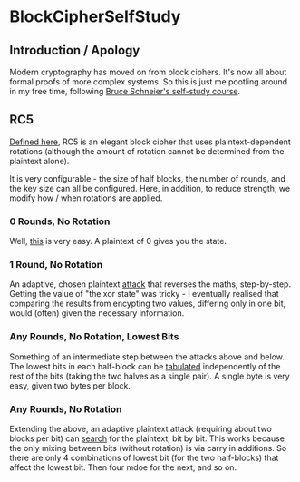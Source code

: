 # BlockCipherSelfStudy

## Introduction / Apology

Modern cryptography has moved on from block ciphers.  It's now all about
formal proofs of more complex systems.  So this is just me pootling around in
my free time, following [Bruce Schneier's self-study
course](https://github.com/andrewcooke/BlockCipherSelfStudy.jl/blob/master/doc/schneier-self-study.pdf).

## RC5

[Defined
here](https://github.com/andrewcooke/BlockCipherSelfStudy.jl/blob/master/doc/rivest-rc5.pdf),
RC5 is an elegant block cipher that uses plaintext-dependent rotations
(although the amount of rotation cannot be determined from the plaintext
alone).

It is very configurable - the size of half blocks, the number of rounds, and
the key size can all be configured.  Here, in addition, to reduce strength, we
modify how / when rotations are applied.

### 0 Rounds, No Rotation

Well,
[this](https://github.com/andrewcooke/BlockCipherSelfStudy.jl/blob/master/src/RC5.jl#L142)
is very easy.  A plaintext of 0 gives you the state.

### 1 Round, No Rotation

An adaptive, chosen plaintext
[attack](https://github.com/andrewcooke/BlockCipherSelfStudy.jl/blob/master/src/RC5.jl#L164)
that reverses the maths, step-by-step.  Getting the value of "the xor state"
was tricky - I eventually realised that comparing the results from encypting
two values, differing only in one bit, would (often) given the necessary
information.

### Any Rounds, No Rotation, Lowest Bits

Something of an intermediate step between the attacks above and below.  The
lowest bits in each half-block can be
[tabulated](https://github.com/andrewcooke/BlockCipherSelfStudy.jl/blob/master/src/RC5.jl#L242)
independently of the rest of the bits (taking the two halves as a single
pair).  A single byte is very easy, given two bytes per block.

### Any Rounds, No Rotation

Extending the above, an adaptive plaintext attack (requiring about two blocks
per bit) can
[search](https://github.com/andrewcooke/BlockCipherSelfStudy.jl/blob/master/src/RC5.jl#L300)
for the plaintext, bit by bit.  This works because the only mixing between
bits (without rotation) is via carry in additions.  So there are only 4
combinations of lowest bit (for the two half-blocks) that affect the lowest
bit.  Then four mdoe for the next, and so on.

<!--
[![Build Status](https://travis-ci.org/andrewcooke/BlockCipherSelfStudy.jl.png)](https://travis-ci.org/andrewcooke/BlockCipherSelfStudy.jl)
-->
